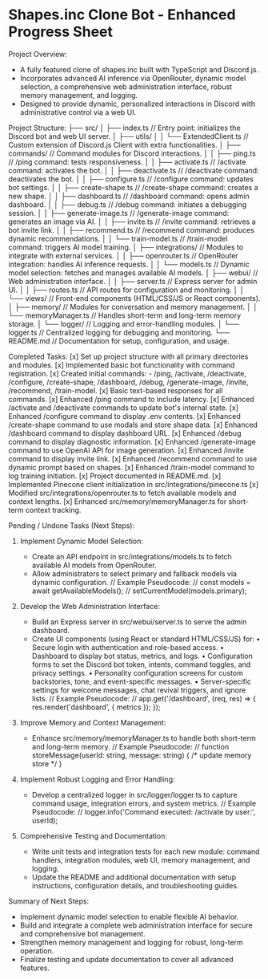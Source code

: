 Shapes.inc Clone Bot - Enhanced Progress Sheet
===============================================

Project Overview:
- A fully featured clone of shapes.inc built with TypeScript and Discord.js.
- Incorporates advanced AI inference via OpenRouter, dynamic model selection,
  a comprehensive web administration interface, robust memory management, and logging.
- Designed to provide dynamic, personalized interactions in Discord with administrative control via a web UI.

Project Structure:
├── src/
│   ├── index.ts                // Entry point: initializes the Discord bot and web UI server.
│   ├── utils/
│   │   └── ExtendedClient.ts   // Custom extension of Discord.js Client with extra functionalities.
│   ├── commands/               // Command modules for Discord interactions.
│   │   ├── ping.ts             // /ping command: tests responsiveness.
│   │   ├── activate.ts         // /activate command: activates the bot.
│   │   ├── deactivate.ts       // /deactivate command: deactivates the bot.
│   │   ├── configure.ts        // /configure command: updates bot settings.
│   │   ├── create-shape.ts     // /create-shape command: creates a new shape.
│   │   ├── dashboard.ts        // /dashboard command: opens admin dashboard.
│   │   ├── debug.ts            // /debug command: initiates a debugging session.
│   │   ├── generate-image.ts   // /generate-image command: generates an image via AI.
│   │   ├── invite.ts           // /invite command: retrieves a bot invite link.
│   │   ├── recommend.ts        // /recommend command: produces dynamic recommendations.
│   │   └── train-model.ts      // /train-model command: triggers AI model training.
│   ├── integrations/           // Modules to integrate with external services.
│   │   ├── openrouter.ts       // OpenRouter integration: handles AI inference requests.
│   │   └── models.ts           // Dynamic model selection: fetches and manages available AI models.
│   ├── webui/                  // Web administration interface.
│   │   ├── server.ts           // Express server for admin UI.
│   │   ├── routes.ts           // API routes for configuration and monitoring.
│   │   └── views/              // Front-end components (HTML/CSS/JS or React components).
│   ├── memory/                 // Modules for conversation and memory management.
│   │   └── memoryManager.ts    // Handles short-term and long-term memory storage.
│   └── logger/                 // Logging and error-handling modules.
│       └── logger.ts           // Centralized logging for debugging and monitoring.
└── README.md                   // Documentation for setup, configuration, and usage.

Completed Tasks:
[x] Set up project structure with all primary directories and modules.
[x] Implemented basic bot functionality with command registration.
[x] Created initial commands:
      - /ping, /activate, /deactivate, /configure, /create-shape,
        /dashboard, /debug, /generate-image, /invite, /recommend, /train-model.
[x] Basic text-based responses for all commands.
[x] Enhanced /ping command to include latency.
[x] Enhanced /activate and /deactivate commands to update bot's internal state.
[x] Enhanced /configure command to display .env contents.
[x] Enhanced /create-shape command to use modals and store shape data.
[x] Enhanced /dashboard command to display dashboard URL.
[x] Enhanced /debug command to display diagnostic information.
[x] Enhanced /generate-image command to use OpenAI API for image generation.
[x] Enhanced /invite command to display invite link.
[x] Enhanced /recommend command to use dynamic prompt based on shapes.
[x] Enhanced /train-model command to log training initiation.
[x] Project documented in README.md.
[x] Implemented Pinecone client initialization in src/integrations/pinecone.ts
[x] Modified src/integrations/openrouter.ts to fetch available models and context lengths.
[x] Enhanced src/memory/memoryManager.ts for short-term context tracking.

Pending / Undone Tasks (Next Steps):
1. Implement Dynamic Model Selection:
   - Create an API endpoint in src/integrations/models.ts to fetch available AI models from OpenRouter.
   - Allow administrators to select primary and fallback models via dynamic configuration.
   // Example Pseudocode:
   // const models = await getAvailableModels();
   // setCurrentModel(models.primary);

2. Develop the Web Administration Interface:
   - Build an Express server in src/webui/server.ts to serve the admin dashboard.
   - Create UI components (using React or standard HTML/CSS/JS) for:
       • Secure login with authentication and role-based access.
       • Dashboard to display bot status, metrics, and logs.
       • Configuration forms to set the Discord bot token, intents, command toggles, and privacy settings.
       • Personality configuration screens for custom backstories, tone, and event-specific messages.
       • Server-specific settings for welcome messages, chat revival triggers, and ignore lists.
   // Example Pseudocode:
   // app.get('/dashboard', (req, res) => { res.render('dashboard', { metrics }); });

3. Improve Memory and Context Management:
   - Enhance src/memory/memoryManager.ts to handle both short-term and long-term memory.
   // Example Pseudocode:
   // function storeMessage(userId: string, message: string) { /* update memory store */ }

4. Implement Robust Logging and Error Handling:
   - Develop a centralized logger in src/logger/logger.ts to capture command usage, integration errors, and system metrics.
   // Example Pseudocode:
   // logger.info('Command executed: /activate by user:', userId);

5. Comprehensive Testing and Documentation:
   - Write unit tests and integration tests for each new module: command handlers, integration modules, web UI, memory management, and logging.
   - Update the README and additional documentation with setup instructions, configuration details, and troubleshooting guides.

Summary of Next Steps:
- Implement dynamic model selection to enable flexible AI behavior.
- Build and integrate a complete web administration interface for secure and comprehensive bot management.
- Strengthen memory management and logging for robust, long-term operation.
- Finalize testing and update documentation to cover all advanced features.
